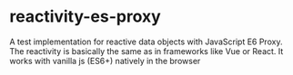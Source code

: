 # reactivity-es-proxy

A test implementation for reactive data objects with JavaScript E6 Proxy.
The reactivity is basically the same as in frameworks like Vue or React. 
It works with vanilla js (ES6+) natively in the browser


